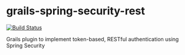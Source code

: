 grails-spring-security-rest
===========================
[![Build Status](https://drone.io/github.com/alvarosanchez/grails-spring-security-rest/status.png)](https://drone.io/github.com/alvarosanchez/grails-spring-security-rest/latest)

Grails plugin to implement token-based, RESTful authentication using Spring Security
